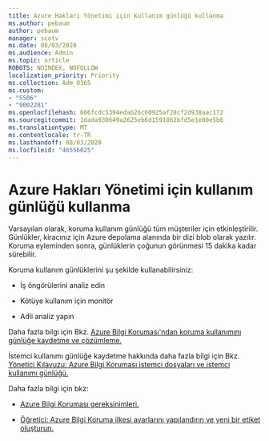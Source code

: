 ```yaml
---
title: Azure Hakları Yönetimi için kullanım günlüğü kullanma
ms.author: pebaum
author: pebaum
manager: scotv
ms.date: 08/03/2020
ms.audience: Admin
ms.topic: article
ROBOTS: NOINDEX, NOFOLLOW
localization_priority: Priority
ms.collection: Adm_O365
ms.custom:
- "5506"
- "9002281"
ms.openlocfilehash: 606fcdc5394edab26c60925af28cf2d938aac172
ms.sourcegitcommit: 1dada930649a2625eb6d15910b2bfd5e1e00e5b6
ms.translationtype: MT
ms.contentlocale: tr-TR
ms.lasthandoff: 08/03/2020
ms.locfileid: "46556025"
---
```

# <a name="use-usage-logging-for-azure-rights-management"></a>Azure Hakları Yönetimi için kullanım günlüğü kullanma

Varsayılan olarak, koruma kullanım günlüğü tüm müşteriler için etkinleştirilir. Günlükler, kiracınız için Azure depolama alanında bir dizi blob olarak yazılır. Koruma eyleminden sonra, günlüklerin çoğunun görünmesi 15 dakika kadar sürebilir.

Koruma kullanım günlüklerini şu şekilde kullanabilirsiniz:

- İş öngörülerini analiz edin

- Kötüye kullanım için monitör

- Adli analiz yapın

Daha fazla bilgi için Bkz. [Azure Bilgi Koruması'ndan koruma kullanımını günlüğe kaydetme ve çözümleme.](https://docs.microsoft.com/azure/information-protection/log-analyze-usage)

İstemci kullanımı günlüğe kaydetme hakkında daha fazla bilgi için Bkz. [Yönetici Kılavuzu: Azure Bilgi Koruması istemci dosyaları ve istemci kullanımı günlüğü.](https://docs.microsoft.com/azure/information-protection/rms-client/client-admin-guide-files-and-logging)

Daha fazla bilgi için bkz:

- [Azure Bilgi Koruması gereksinimleri.](https://docs.microsoft.com/azure/information-protection/get-started/requirements)
    
- [Öğretici: Azure Bilgi Koruma ilkesi ayarlarını yapılandırın ve yeni bir etiket oluşturun.](https://docs.microsoft.com/azure/information-protection/get-started/infoprotect-quick-start-tutorial)